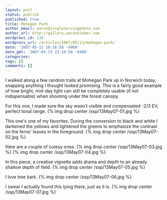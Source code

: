 ```yaml
---
layout: post
status: publish
published: true
title: Mohegan Park
author_email: aaron@singleservingphoto.com
author_url: http://gallery.aaronbieber.com
wordpress_id: 110
wordpress_url: /articles/2007/05/13/mohegan-park/
date: '2007-05-13 18:16:58 -0400'
date_gmt: '2007-05-13 22:16:58 -0400'
categories:
tags: []
comments: []
---
```

I walked along a few random trails at Mohegan Park up in Norwich today,
snapping anything I thought looked promising. This is a fairly good
example of how bright, mid-day light can still be completely usable (if
not indispensable) when shooting under the forest canopy.

For this one, I made sure the sky wasn't visible and compensated -2/3
EV; perfect tonal range.
 {% img drop center /ssp/13May07-01.jpg %}

This one's one of my favorites. During the conversion to black and white
I darkened the yellows and lightened the greens to emphasize the
contrast on the ferns' leaves in the foreground.
 {% img drop center /ssp/13May07-02.jpg %}

Here are a couple of cutesy ones.
 {% img drop center /ssp/13May07-03.jpg %}
 {% img drop center /ssp/13May07-04.jpg %}

In this piece, a creative vignette adds drama and depth to an already
shallow depth of field.
 {% img drop center /ssp/13May07-05.jpg %}

I love tree bark.
 {% img drop center /ssp/13May07-06.jpg %}

I swear I actually found this lying there, just as it is.
 {% img drop center /ssp/13May07-07.jpg %}
